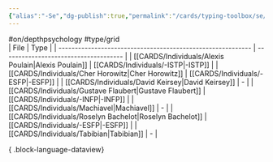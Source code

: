 ```yaml
---
{"alias":"-Se","dg-publish":true,"permalink":"/cards/typing-toolbox/se/","dgPassFrontmatter":true,"created":"2023-02-26T21:04:18.636+01:00","updated":"2023-05-28T12:42:42.043+02:00"}
---
```


#on/depthpsychology #type/grid  
| File                                                        | Type                                  |
| ----------------------------------------------------------- | ------------------------------------- |
| [[CARDS/Individuals/Alexis Poulain\|Alexis Poulain]]     | [[CARDS/Individuals/-ISTP\|-ISTP]] |
| [[CARDS/Individuals/Cher Horowitz\|Cher Horowitz]]       | [[CARDS/Individuals/-ESFP\|-ESFP]] |
| [[CARDS/Individuals/David Keirsey\|David Keirsey]]       | \-                                    |
| [[CARDS/Individuals/Gustave Flaubert\|Gustave Flaubert]] | [[CARDS/Individuals/-INFP\|-INFP]] |
| [[CARDS/Individuals/Machiavel\|Machiavel]]               | \-                                    |
| [[CARDS/Individuals/Roselyn Bachelot\|Roselyn Bachelot]] | [[CARDS/Individuals/-ESFP\|-ESFP]] |
| [[CARDS/Individuals/Tabibian\|Tabibian]]                 | \-                                    |

{ .block-language-dataview}